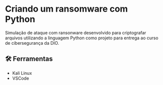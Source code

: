 # Criando um ransomware com Python
Simulação de ataque com ransonware desenvolvido para criptografar arquivos utilizando a linguagem Python como projeto para entrega ao curso de cibersegurança da DIO.

## 🛠 Ferramentas 
* Kali Linux
* VSCode
